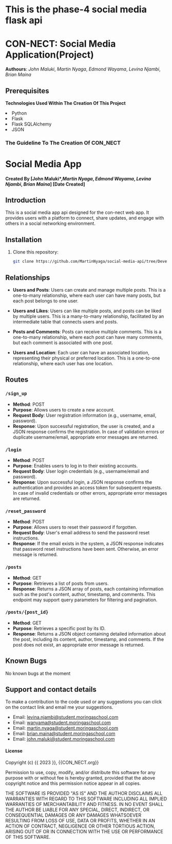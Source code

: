 # This is the phase-4 social media flask api
# **CON-NECT**: Social Media Application(Project)
**Authours**: *John Maluki*, *Martin Nyaga*, *Edmond Wayama*, *Levina Njambi*, *Brian Maina*

## Prerequisites

**Technologies Used Within The Creation Of This Project**
<li>Python
<li>Flask
<li>Flask SQLAlchemy
<li>JSON


### The Guideline To The Creation Of **CON_NECT**

# Social Media App

#### Created By [John Maluki*,*Martin Nyaga*, *Edmond Wayama*, *Levina Njambi*, *Brian Maina*] [Date Created]

## Introduction

This is a social media app api designed for the con-nect web app. It provides users with a platform to connect, share updates, and engage with others in a social networking environment.


## Installation

1. Clone this repository:

   ```bash
   git clone https://github.com/MartinNyaga/social-media-api/tree/Development


## Relationships

- **Users and Posts**: Users can create and manage multiple posts. This is a one-to-many relationship, where each user can have many posts, but each post belongs to one user.

- **Users and Likes**: Users can like multiple posts, and posts can be liked by multiple users. This is a many-to-many relationship, facilitated by an intermediate table that connects users and posts.

- **Posts and Comments**: Posts can receive multiple comments. This is a one-to-many relationship, where each post can have many comments, but each comment is associated with one post.

- **Users and Location**: Each user can have an associated location, representing their physical or preferred location. This is a one-to-one relationship, where each user has one location.


## Routes

### `/sign_up`

- **Method**: POST
- **Purpose**: Allows users to create a new account.
- **Request Body**: User registration information (e.g., username, email, password).
- **Response**: Upon successful registration, the user is created, and a JSON response confirms the registration. In case of validation errors or duplicate username/email, appropriate error messages are returned.

### `/login`

- **Method**: POST
- **Purpose**: Enables users to log in to their existing accounts.
- **Request Body**: User login credentials (e.g., username/email and password).
- **Response**: Upon successful login, a JSON response confirms the authentication and provides an access token for subsequent requests. In case of invalid credentials or other errors, appropriate error messages are returned.

### `/reset_password`

- **Method**: POST
- **Purpose**: Allows users to reset their password if forgotten.
- **Request Body**: User's email address to send the password reset instructions.
- **Response**: If the email exists in the system, a JSON response indicates that password reset instructions have been sent. Otherwise, an error message is returned.

### `/posts`

- **Method**: GET
- **Purpose**: Retrieves a list of posts from users.
- **Response**: Returns a JSON array of posts, each containing information such as the post's content, author, timestamp, and comments. This endpoint may support query parameters for filtering and pagination.

### `/posts/{post_id}`

- **Method**: GET
- **Purpose**: Retrieves a specific post by its ID.
- **Response**: Returns a JSON object containing detailed information about the post, including its content, author, timestamp, and comments. If the post does not exist, an appropriate error message is returned.


## Known Bugs

No known bugs at the moment

## Support and contact details 

To make a contribution to the code used or any suggestions you can click on the contact link and email me your suggestions.

- Email: levina.njambi@student.moringaschool.com
- Email: wanyama@student.moringaschool.com
- Email: martin.nyaga@student.moringaschool.com
- Email: brian.maina@student.moringaschool.com
- Email: john.maluki@student.moringaschool.com


#### License
Copyright (c) {{ 2023 }}, {{CON_NECT.org}}

Permission to use, copy, modify, and/or distribute this software for any
purpose with or without fee is hereby granted, provided that the above
copyright notice and this permission notice appear in all copies.

THE SOFTWARE IS PROVIDED "AS IS" AND THE AUTHOR DISCLAIMS ALL WARRANTIES WITH
REGARD TO THIS SOFTWARE INCLUDING ALL IMPLIED WARRANTIES OF MERCHANTABILITY AND
FITNESS. IN NO EVENT SHALL THE AUTHOR BE LIABLE FOR ANY SPECIAL, DIRECT,
INDIRECT, OR CONSEQUENTIAL DAMAGES OR ANY DAMAGES WHATSOEVER RESULTING FROM
LOSS OF USE, DATA OR PROFITS, WHETHER IN AN ACTION OF CONTRACT, NEGLIGENCE OR
OTHER TORTIOUS ACTION, ARISING OUT OF OR IN CONNECTION WITH THE USE OR
PERFORMANCE OF THIS SOFTWARE.
